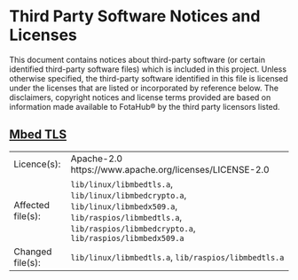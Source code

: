 # Third Party Software Notices and Licenses
This document contains notices about third-party software (or certain identified third-party software files) which is included in this project. Unless otherwise specified, the third-party software identified in this file is licensed under the licenses that are listed or incorporated by reference below. The disclaimers, copyright notices and license terms provided are based on information made available to FotaHub&reg; by the third party licensors listed.

## [Mbed TLS](https://github.com/ARMmbed/mbedtls)
<table>
<tbody>
<tr>
<td>Licence(s):</td>
<td>Apache-2.0<br/>https://www.apache.org/licenses/LICENSE-2.0</td>
</tr>
<tr>
<td>Affected file(s):</td>
<td><code>lib/linux/libmbedtls.a</code>, <code>lib/linux/libmbedcrypto.a</code>, <code>lib/linux/libmbedx509.a</code>, <code>lib/raspios/libmbedtls.a</code>, <code>lib/raspios/libmbedcrypto.a</code>, <code>lib/raspios/libmbedx509.a</code></td>
</tr>
<tr>
<td>Changed file(s):</td>
<td><code>lib/linux/libmbedtls.a</code>, <code>lib/raspios/libmbedtls.a</code></td>
</tr>
</tbody>
</table>
